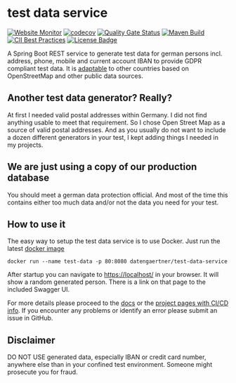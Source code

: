 # test data service

[![Website Monitor](https://img.shields.io/website?up_message=up&url=https%3A%2F%2Fdatengaertnerei.github.io%2Ftest-data-service%2F)](https://datengaertnerei.github.io/test-data-service/) 
[![codecov](https://codecov.io/gh/datengaertnerei/test-data-service/branch/develop/graph/badge.svg?token=3V6AFYMMQA)](https://codecov.io/gh/datengaertnerei/test-data-service)
[![Quality Gate Status](https://sonarcloud.io/api/project_badges/measure?project=datengaertnerei_test-data-service&metric=alert_status)](https://sonarcloud.io/summary/new_code?id=datengaertnerei_test-data-service)
[![Maven Build](https://github.com/datengaertnerei/test-data-service/workflows/maven-build/badge.svg)](https://github.com/datengaertnerei/test-data-service)
[![CII Best Practices](https://bestpractices.coreinfrastructure.org/projects/6044/badge)](https://bestpractices.coreinfrastructure.org/projects/6044)
[![License Badge](https://img.shields.io/github/license/datengaertnerei/test-data-service.svg)](https://mit-license.org/)

A Spring Boot REST service to generate test data for german persons incl. address, phone, mobile and current account IBAN to provide GDPR compliant test data. It is [adaptable](Adapt.md) to other countries based on OpenStreetMap and other public data sources.

## Another test data generator? Really?

At first I needed valid postal addresses within Germany. I did not find anything usable to meet that requirement. So I chose Open Street Map as a source of valid postal addresses. And as you usually do not want to include a dozen different generators in your test, I kept adding things I needed in my projects.

## We are just using a copy of our production database

You should meet a german data protection official. And most of the time this contains either too much data and/or not the data you need for your test.

## How to use it

The easy way to setup the test data service is to use Docker. Just run the latest [docker image](https://hub.docker.com/repository/docker/datengaertner/test-data-service)

```
docker run --name test-data -p 80:8080 datengaertner/test-data-service
```

After startup you can navigate to [https://localhost/](https://localhost/) in your browser. It will show a random generated person. There is a link on that page to the included Swagger UI.

For more details please proceed to the [docs](docs/Docs.md) or the [project pages with CI/CD info](https://datengaertnerei.github.io/test-data-service/). If you encounter any problems or identify an error please submit an issue in GitHub.

## Disclaimer

DO NOT USE generated data, especially IBAN or credit card number, anywhere else than in your confined test environment. Someone might prosecute you for fraud.

